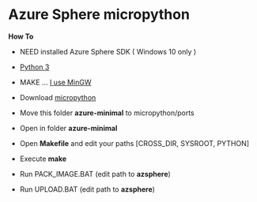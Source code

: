 # Azure Sphere micropython

**How To**
* NEED installed Azure Sphere SDK ( Windows 10 only )
* [Python 3](https://www.python.org/)
* MAKE ... [I use MinGW](http://www.mingw.org/)
* Download [micropython](https://github.com/micropython/micropython)

* Move this folder **azure-minimal** to micropython/ports
* Open in folder **azure-minimal**
* Open **Makefile** and edit your paths [CROSS_DIR, SYSROOT, PYTHON]
* Execute **make**
* Run PACK_IMAGE.BAT (edit path to **azsphere**)
* Run UPLOAD.BAT (edit path to **azsphere**)

